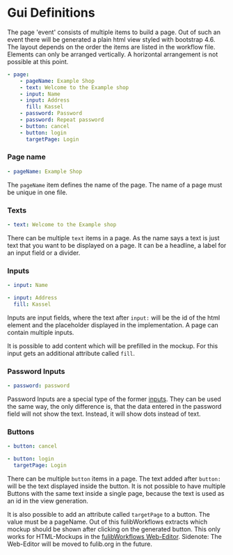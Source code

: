# Gui Definitions

The page 'event' consists of multiple items to build a page. Out of such an event there will be generated a plain html
view styled with bootstrap 4.6. The layout depends on the order the items are listed in the workflow file.
Elements can only be arranged vertically. A horizontal arrangement is not possible at this point.

```yaml
- page:
    - pageName: Example Shop
    - text: Welcome to the Example shop
    - input: Name
    - input: Address
      fill: Kassel
    - password: Password
    - password: Repeat password
    - button: cancel
    - button: login
      targetPage: Login
```

### Page name

```yaml
- pageName: Example Shop
```

The `pageName` item defines the name of the page. The name of a page must be unique in one file.

### Texts

```yaml
- text: Welcome to the Example shop
```

There can be multiple `text` items in a page. As the name says a text is just text that you want to be displayed on a
page. It can be a headline, a label for an input field or a divider.

### Inputs

```yaml
- input: Name

- input: Address
  fill: Kassel
```

Inputs are input fields, where the text after `input:` will be the id of the html element and the placeholder displayed
in the implementation. A page can contain multiple inputs. 

It is possible to add content which will be prefilled in the mockup. For this input gets an additional attribute called `fill`.

### Password Inputs

```yaml
- password: password
```

Password Inputs are a special type of the former [inputs](#Inputs). They can be used the same way, the only difference is, that the
data entered in the password field will not show the text. Instead, it will show dots instead of text.

### Buttons

```yaml
- button: cancel

- button: login
  targetPage: Login
```

There can be multiple `button` items in a page. The text added after `button:` will be the text displayed inside the
button. It is not possible to have multiple Buttons with the same text inside a single page, because the text is used as
an id in the view generation.

It is also possible to add an attribute called `targetPage` to a button. The value must be a pageName.
Out of this fulibWorkflows extracts which mockup should be shown after clicking on the generated button.
This only works for HTML-Mockups in the [fulibWorkflows Web-Editor](https://workflows-editor-frontend.herokuapp.com/).
Sidenote: The Web-Editor will be moved to fulib.org in the future.
